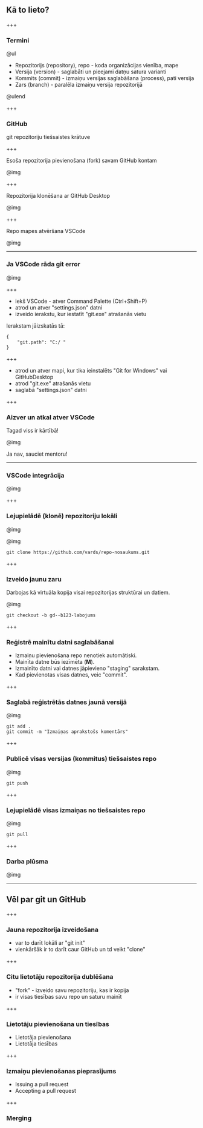 ## Kā to lieto?

+++

### Termini

@ul

- Repozitorijs (repository), repo - koda organizācijas vienība, mape
- Versija (version) - saglabāti un pieejami datņu satura varianti
- Kommits (commit) - izmaiņu versijas saglabāšana (process), pati versija
- Zars (branch) - paralēla izmaiņu versija repozitorijā

@ulend

+++

### GitHub

git repozitoriju tiešsaistes krātuve

+++

Esoša repozitorija pievienošana (fork) savam GitHub kontam

@img[](assets/img/github-fork.png)

+++

Repozitorija klonēšana ar GitHub Desktop

@img[](assets/img/gh-desktop-clone.png)

+++

Repo mapes atvēršana VSCode

@img[](assets/img/gh-desktop-open-vsc.png)

---

### Ja VSCode rāda git error

@img[](assets/img/vscode-git-error.png)

+++

- iekš VSCode - atver Command Palette (Ctrl+Shift+P)
- atrod un atver "settings.json" datni
- izveido ierakstu, kur iestatīt "git.exe" atrašanās vietu

Ierakstam jāizskatās tā:

```
{
    "git.path": "C:/ "
}
```

+++

- atrod un atver mapi, kur tika ieinstalēts "Git for Windows" vai GitHubDesktop
- atrod "git.exe" atrašanās vietu
- saglabā "settings.json" datni

+++

### Aizver un atkal atver VSCode

Tagad viss ir kārtībā!

@img[](assets/img/vscode-git-view-light.png)

Ja nav, sauciet mentoru!

---

### VSCode integrācija

@img[](assets/img/vscode-side-icons.png)

+++


### Lejupielādē (klonē) repozitoriju lokāli

 @img[](assets/img/github-repo-menu.png)
 
 @img[](assets/img/gh-desktop-clone.png)
 
 ```
 git clone https://github.com/vards/repo-nosaukums.git
 ```

+++

### Izveido jaunu zaru

Darbojas kā virtuāla kopija visai repozitorijas struktūrai un datiem.

@img[](assets/img/gh-desktop-branching.png)

```
git checkout -b gd--b123-labojums
```

+++

### Reģistrē mainītu datni saglabāšanai

- Izmaiņu pievienošana repo nenotiek automātiski.
- Mainīta datne būs iezīmēta (**M**).
- Izmainīto datni vai datnes jāpievieno "staging" sarakstam.
- Kad pievienotas visas datnes, veic "commit".

+++

### Saglabā reģistrētās datnes jaunā versijā

@img[](assets/img/vscode-git-commit.png)

```
git add .
git commit -m "Izmaiņas aprakstošs komentārs"
```

+++

### Publicē visas versijas (kommitus) tiešsaistes repo

@img[](assets/img/gh-desktop-push.png)

```
git push
```

+++

### Lejupielādē visas izmaiņas no tiešsaistes repo

@img[](assets/img/gh-desktop-pull-changes.png)

```
git pull
```

+++

### Darba plūsma

@img[](assets/img/git-workflow-simple.png)

---

## Vēl par git un GitHub

+++

### Jauna repozitorija izveidošana

- var to darīt lokāli ar "git init"
- vienkāršāk ir to darīt caur GitHub un td veikt "clone"

+++

### Citu lietotāju repozitorija dublēšana

- "fork" - izveido savu repozitoriju, kas ir kopija
- ir visas tiesības savu repo un saturu mainīt

+++

### Lietotāju pievienošana un tiesības

- Lietotāja pievienošana
- Lietotāja tiesības

+++

### Izmaiņu pievienošanas pieprasījums

- Issuing a pull request
- Accepting a pull request

+++

### Merging
